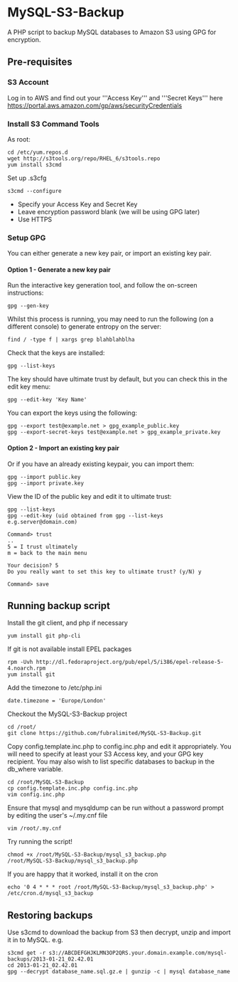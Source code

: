 # MySQL-S3-Backup

A PHP script to backup MySQL databases to Amazon S3 using GPG for encryption.

## Pre-requisites
### S3 Account
Log in to AWS and find out your '''Access Key''' and '''Secret Keys''' here https://portal.aws.amazon.com/gp/aws/securityCredentials

### Install S3 Command Tools
As root:

	cd /etc/yum.repos.d
	wget http://s3tools.org/repo/RHEL_6/s3tools.repo
	yum install s3cmd

Set up .s3cfg

	s3cmd --configure

* Specify your Access Key and Secret Key
* Leave encryption password blank (we will be using GPG later)
* Use HTTPS

### Setup GPG ###
You can either generate a new key pair, or import an existing key pair.
#### Option 1 - Generate a new key pair
Run the interactive key generation tool, and follow the on-screen instructions:

	gpg --gen-key

Whilst this process is running, you may need to run the following (on a different console) to generate entropy on the server:

	find / -type f | xargs grep blahblahblha

Check that the keys are installed:

	gpg --list-keys

The key should have ultimate trust by default, but you can check this in the edit key menu:

	gpg --edit-key 'Key Name'

You can export the keys using the following:

	gpg --export test@example.net > gpg_example_public.key
	gpg --export-secret-keys test@example.net > gpg_example_private.key

#### Option 2 - Import an existing key pair 

Or if you have an already existing keypair, you can import them:

	gpg --import public.key
	gpg --import private.key

View the ID of the public key and edit it to ultimate trust:

	gpg --list-keys
	gpg --edit-key (uid obtained from gpg --list-keys e.g.server@domain.com)

	Command> trust
	..
	5 = I trust ultimately
	m = back to the main menu

	Your decision? 5
	Do you really want to set this key to ultimate trust? (y/N) y

	Command> save

## Running backup script

Install the git client, and php if necessary

    yum install git php-cli

If git is not available install EPEL packages

    rpm -Uvh http://dl.fedoraproject.org/pub/epel/5/i386/epel-release-5-4.noarch.rpm
    yum install git

Add the timezone to /etc/php.ini

    date.timezone = 'Europe/London'

Checkout the MySQL-S3-Backup project

    cd /root/
    git clone https://github.com/fubralimited/MySQL-S3-Backup.git

Copy config.template.inc.php to config.inc.php and edit it appropriately. You will need to specify at least your S3 Access key, and your GPG key recipient. You may also wish to list specific databases to backup in the db_where variable.

    cd /root/MySQL-S3-Backup
    cp config.template.inc.php config.inc.php
    vim config.inc.php

Ensure that mysql and mysqldump can be run without a password prompt by editing the user's ~/.my.cnf file

    vim /root/.my.cnf
    
Try running the script!

    chmod +x /root/MySQL-S3-Backup/mysql_s3_backup.php
    /root/MySQL-S3-Backup/mysql_s3_backup.php
    
If you are happy that it worked, install it on the cron

    echo '0 4 * * * root /root/MySQL-S3-Backup/mysql_s3_backup.php' > /etc/cron.d/mysql_s3_backup

## Restoring backups

Use s3cmd to download the backup from S3 then decrypt, unzip and import it in to MySQL.  e.g.

    s3cmd get -r s3://ABCDEFGHJKLMN3OP2QRS.your.domain.example.com/mysql-backups/2013-01-21_02.42.01
    cd 2013-01-21_02.42.01
    gpg --decrypt database_name.sql.gz.e | gunzip -c | mysql database_name
